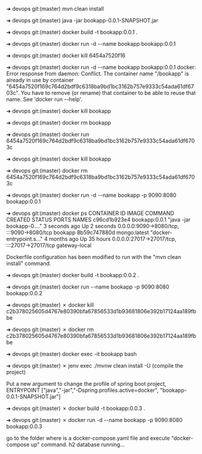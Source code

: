 ➜ devops git:(master) mvn clean install

➜ devops git:(master) java -jar bookapp-0.0.1-SNAPSHOT.jar

➜ devops git:(master) docker build -t bookapp:0.0.1 .

➜ devops git:(master) docker run -d --name bookapp bookapp:0.0.1

➜ devops git:(master) docker kill 6454a7520f16

➜ devops git:(master) docker run -d --name bookapp bookapp:0.0.1 docker: Error response from daemon: Conflict. The container name "/bookapp" is already in use by container "6454a7520f169c764d2bdf9c6318ba9bd1bc3162b757e9333c54ada61df6703c". You have to remove (or rename) that container to be able to reuse that name. See 'docker run --help'.

➜ devops git:(master) docker kill bookapp

➜ devops git:(master) docker rm bookapp

➜ devops git:(master) docker run 6454a7520f169c764d2bdf9c6318ba9bd1bc3162b757e9333c54ada61df6703c

➜ devops git:(master) docker kill bookapp

➜ devops git:(master) docker rm 6454a7520f169c764d2bdf9c6318ba9bd1bc3162b757e9333c54ada61df6703c

➜ devops git:(master) docker run -d --name bookapp -p 9090:8080 bookapp:0.0.1

➜ devops git:(master) docker ps CONTAINER ID IMAGE COMMAND CREATED STATUS PORTS NAMES c96cd1b923e4 bookapp:0.0.1 "java -jar bookapp-0.…" 3 seconds ago Up 2 seconds 0.0.0.0:9090->8080/tcp, :::9090->8080/tcp bookapp 8b59c747880d mongo:latest "docker-entrypoint.s…" 4 months ago Up 35 hours 0.0.0.0:27017->27017/tcp, :::27017->27017/tcp gateway-local

Dockerfile configuration has been modified to run with the "mvn clean install" command.

➜ devops git:(master) docker build -t bookapp:0.0.2 .

➜ devops git:(master) docker run --name bookapp -p 9090:8080 bookapp:0.0.2

➜ devops git:(master) ✗ docker kill c2b378025605d4767e80390bfa67856533d1b93681806e392b17124aa189fbbe

➜ devops git:(master) ✗ docker rm c2b378025605d4767e80390bfa67856533d1b93681806e392b17124aa189fbbe

➜ devops git:(master) docker exec -it bookapp bash

➜ devops git:(master) ✗ jenv exec ./mvnw clean install -U (compile the project)

Put a new argument to change the profile of spring boot project, ENTRYPOINT ["java","-jar","-Dspring.profiles.active=docker", "bookapp-0.0.1-SNAPSHOT.jar"]

➜ devops git:(master) ✗ docker build -t bookapp:0.0.3 .

➜ devops git:(master) ✗ docker run -d --name bookapp -p 9090:8080 bookapp:0.0.3

go to the folder where is a docker-compose.yaml file and execute "docker-compose up" command. h2 database running...
